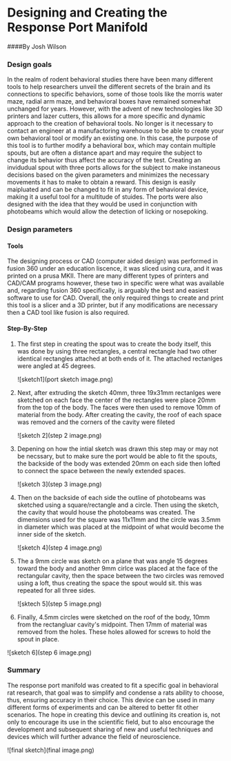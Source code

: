 # Designing and Creating the Response Port Manifold



####By Josh Wilson

###  Design goals 

In the realm of rodent behavioral studies there have been many different tools to help researchers unveil the different secrets of the brain and its connections to specific behaviors, some of those tools like the morris water maze, radial arm maze, and behavioral boxes have remained somewhat unchanged for years. However, with the advent of new technologies like 3D printers and lazer cutters, this allows for a more specific and dynamic approach to the creation of behavioral tools. No longer is it necessary to contact an engineer at a manufactoring warehouse to be able to create your own behavioral tool or modify an existing one. In this case, the purpose of this tool is to further modify a behavioral box, which may contain multiple spouts, but are often a distance apart and may require the subject to change its behavior thus affect the accuracy of the test. Creating an invidudual spout with three ports allows for the subject to make instaneous decisions based on the given parameters and minimizes the necessary movements it has to make to obtain a reward. This design is easily maipluated and can be changed to fit in any form of behavioral device, making it a useful tool for a multitude of stuides. The ports were also designed with the idea that they would be used in conjunction with photobeams which would allow the detection of licking or nosepoking. 

### Design parameters 

####	Tools

The designing process or CAD (computer aided design) was performed in fusion 360 under an education liscence, it was sliced using cura, and it was printed on a prusa MKII. There are many different types of printers and CAD/CAM programs however, these two in specific were what was available and, regarding fusion 360 specifically, is arguably the best and easiest software to use for CAD. Overall, the only required things to create and print this tool is a slicer and a 3D printer, but if any modifications are necessary then a CAD tool like fusion is also required. 

#### 	Step-By-Step 

1. The first step in creating the spout was to create the body itself, this was done by using three rectangles, a central rectangle had two other identical rectangles attached at both ends of it. The attached rectanlges were angled at 45 degrees. 

   ![sketch1](port sketch image.png)

2. Next, after extruding the sketch 40mm, three 19x31mm rectanlges were sketched on each face the center of the rectangles were place 20mm from the top of the body. The faces were then used to remove 10mm of material from the body. After creating the cavity, the roof of each space was removed and the corners of the cavity were fileted 

   ![sketch 2](step 2 image.png)

3. Depening on how the intial sketch was drawn this step may or may not be necssary, but to make sure the port would be able to fit the spouts, the backside of the body was extended 20mm on each side then lofted to connect the space between the newly extended spaces. 

   ![sketch 3](step 3 image.png) 

4. Then on the backside of each side the outline of photobeams was sketched using a square/rectangle and a circle. Then using the sketch, the cavity that would house the photobeams was created. The dimensions used for the square was 11x11mm and the circle was 3.5mm in diameter which was placed at the midpoint of what would become the inner side of the sketch. 

   ![sketch 4](step 4 image.png)

5. The a 9mm circle was sketch on a plane that was angle 15 degrees toward the body and another 9mm cirlce was placed at the face of the rectangular cavity, then the space between the two circles was removed using a loft, thus creating the space the spout would sit. this was repeated for all three sides. 

   ![sktech 5](step 5 image.png)

6. Finally, 4.5mm circles were sketched on the roof of the body, 10mm from the rectangluar cavity's midpoint. Then 17mm of material was removed from the holes. These holes allowed for screws to hold the spout in place. 

![sketch 6](step 6 image.png)



### Summary 

The response port manifold was created to fit a specific goal in behavioral rat research, that goal was to simplify and condense a rats ability to choose, thus, ensuring accuracy in their choice. This device can be used in many different forms of experiments and can be altered to better fit other scenarios. The hope in creating this device and outlining its creation is, not only to encourage its use in the scientific field, but to also encourage the development and subsequent sharing of new and useful techniques and devices which will further advance the field of neuroscience. 



![final sketch](final image.png)